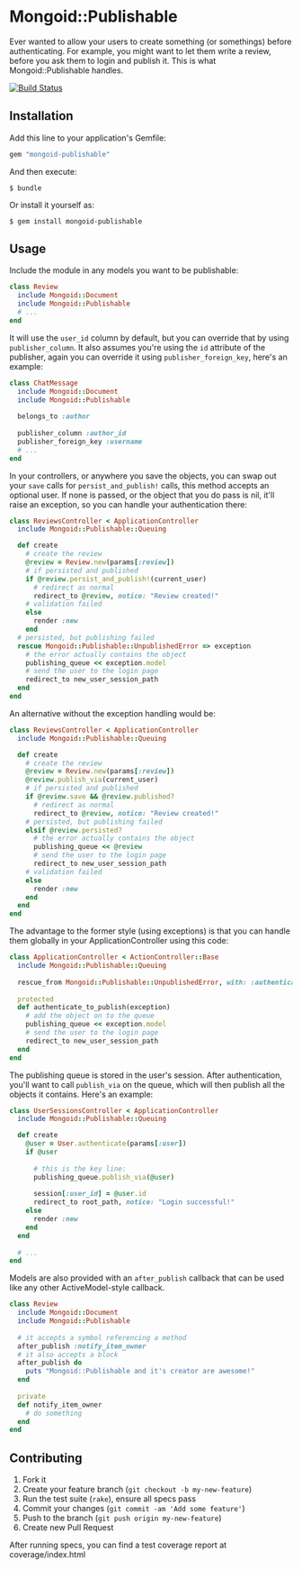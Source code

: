 # Mongoid::Publishable

Ever wanted to allow your users to create something (or somethings) before authenticating. For example, you might want to let them write a review, before you ask them to login and publish it. This is what Mongoid::Publishable handles.

[![Build Status][2]][1]

  [1]: http://travis-ci.org/ryantownsend/mongoid-publishable
  [2]: https://secure.travis-ci.org/ryantownsend/mongoid-publishable.png?branch=master

## Installation

Add this line to your application's Gemfile:

```ruby
gem "mongoid-publishable"
```

And then execute:

    $ bundle

Or install it yourself as:

    $ gem install mongoid-publishable

## Usage

Include the module in any models you want to be publishable:

```ruby
class Review
  include Mongoid::Document
  include Mongoid::Publishable
  # ...
end
```

It will use the `user_id` column by default, but you can override that by using `publisher_column`. It also assumes you're using the `id` attribute of the publisher, again you can override it using `publisher_foreign_key`, here's an example:

```ruby
class ChatMessage
  include Mongoid::Document
  include Mongoid::Publishable
  
  belongs_to :author
 
  publisher_column :author_id
  publisher_foreign_key :username
  # ...
end
```

In your controllers, or anywhere you save the objects, you can swap out your `save` calls for `persist_and_publish!` calls, this method accepts an optional user. If none is passed, or the object that you do pass is nil, it'll raise an exception, so you can handle your authentication there:

```ruby
class ReviewsController < ApplicationController
  include Mongoid::Publishable::Queuing

  def create
    # create the review
    @review = Review.new(params[:review])
    # if persisted and published
    if @review.persist_and_publish!(current_user)
      # redirect as normal
      redirect_to @review, notice: "Review created!"
    # validation failed
    else
      render :new
    end
  # persisted, but publishing failed
  rescue Mongoid::Publishable::UnpublishedError => exception
    # the error actually contains the object
    publishing_queue << exception.model
    # send the user to the login page
    redirect_to new_user_session_path
  end
end
```

An alternative without the exception handling would be:

```ruby
class ReviewsController < ApplicationController
  include Mongoid::Publishable::Queuing

  def create
    # create the review
    @review = Review.new(params[:review])
    @review.publish_via(current_user)
    # if persisted and published
    if @review.save && @review.published?
      # redirect as normal
      redirect_to @review, notice: "Review created!"
    # persisted, but publishing failed
    elsif @review.persisted?
      # the error actually contains the object
      publishing_queue << @review
      # send the user to the login page
      redirect_to new_user_session_path
    # validation failed
    else
      render :new
    end
  end
end
```
   
The advantage to the former style (using exceptions) is that you can handle them globally in your ApplicationController using this code:

```ruby
class ApplicationController < ActionController::Base
  include Mongoid::Publishable::Queuing
  
  rescue_from Mongoid::Publishable::UnpublishedError, with: :authenticate_to_publish
  
  protected
  def authenticate_to_publish(exception)
    # add the object on to the queue
    publishing_queue << exception.model
    # send the user to the login page
    redirect_to new_user_session_path
  end
end
```

The publishing queue is stored in the user's session. After authentication, you'll want to call `publish_via` on the queue, which will then publish all the objects it contains. Here's an example:

```ruby
class UserSessionsController < ApplicationController
  include Mongoid::Publishable::Queuing

  def create
    @user = User.authenticate(params[:user])
    if @user
      
      # this is the key line:
      publishing_queue.publish_via(@user)
      
      session[:user_id] = @user.id
      redirect_to root_path, notice: "Login successful!"
    else
      render :new
    end
  end
  
  # ...
end
```

Models are also provided with an `after_publish` callback that can be used like any other ActiveModel-style callback.

```ruby
class Review
  include Mongoid::Document
  include Mongoid::Publishable
  
  # it accepts a symbol referencing a method
  after_publish :notify_item_owner
  # it also accepts a block
  after_publish do
    puts "Mongoid::Publishable and it's creator are awesome!"
  end
  
  private
  def notify_item_owner
    # do something
  end
end
```

## Contributing

1. Fork it
2. Create your feature branch (`git checkout -b my-new-feature`)
3. Run the test suite (`rake`), ensure all specs pass
4. Commit your changes (`git commit -am 'Add some feature'`)
5. Push to the branch (`git push origin my-new-feature`)
6. Create new Pull Request

After running specs, you can find a test coverage report at coverage/index.html